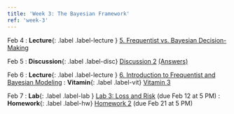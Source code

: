 ```yaml
---
title: 'Week 3: The Bayesian Framework'
ref: 'week-3'
---
```


Feb 4
: **Lecture**{: .label .label-lecture } [5. Frequentist vs. Bayesian Decision-Making](lecture/lec05)

Feb 5
: **Discussion**{: .label .label-disc} [Discussion 2](https://drive.google.com/file/d/1gRCjIK2Nb-BxJYh8BWDKQ4lVFObxPuK3/view?usp=sharing) [(Answers)](https://drive.google.com/file/d/1Ve1mfqXudJPeaNE26Us-EIwb8oT6uyBo/view?usp=sharing)

Feb 6
: **Lecture**{: .label .label-lecture } [6. Introduction to Frequentist and Bayesian Modeling](lecture/lec06)
: **Vitamin**{: .label .label-vit} [Vitamin 3](https://www.gradescope.com/courses/959999/assignments/5698974)

Feb 7
: **Lab**{: .label .label-lab } [Lab 3:  Loss and Risk](https://data102.datahub.berkeley.edu/hub/user-redirect/git-pull?repo=https%3A%2F%2Fgithub.com%2Fds-102%2Fsp25-materials&urlpath=lab%2Ftree%2Fsp25-materials%2Flab%2Flab03%2Flab03.ipynb&branch=main) (due Feb 12 at 5 PM)
: **Homework**{: .label .label-hw} [Homework 2](https://data102.datahub.berkeley.edu/hub/user-redirect/git-pull?repo=https%3A%2F%2Fgithub.com%2Fds-102%2Fsp25-materials&urlpath=lab%2Ftree%2Fsp25-materials%2Fhomework%2Fhw02&branch=main) (due Feb 21 at 5 PM)
